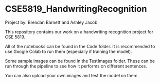 # CSE5819_HandwritingRecognition
Project by: Brendan Barnett and Ashley Jacob

This repository contains our work on a handwriting recognition project for CSE 5819.

All of the notebooks can be found in the Code folder. It is recommended to use Google Colab to run them (especially if training the model).

Some sample images can be found in the TestImages folder. These can be run through the pipeline to see how it performs on different sentences. 

You can also upload your own images and test the model on them.
